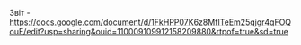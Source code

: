 Звіт - https://docs.google.com/document/d/1FkHPP07K6z8MfITeEm25qjgr4qFOQouE/edit?usp=sharing&ouid=110009109912158209880&rtpof=true&sd=true
